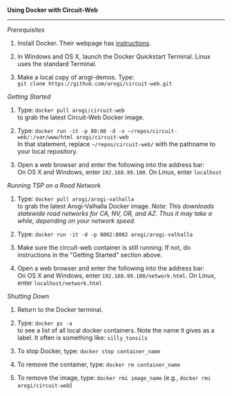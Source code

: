 <b>Using Docker with Circuit-Web</b>  
<hr />

*Prerequisites*  

 1. Install Docker. Their webpage has [instructions](https://docs.docker.com/engine/installation/).

 2. In Windows and OS X, launch the Docker Quickstart Terminal. Linux uses the standard Terminal.

 3. Make a local copy of arogi-demos. Type:  
    `git clone https://github.com/arogi/circuit-web.git`


*Getting Started*

 1. Type: `docker pull arogi/circuit-web`  
    to grab the latest Circuit-Web Docker image.

 2. Type: `docker run -it -p 80:80 -d -v ~/repos/circuit-web/:/var/www/html arogi/circuit-web`  
    In that statement, replace `~/repos/circuit-web/` with the pathname to your local repository.

 3. Open a web browser and enter the following into the address bar:  
     On OS X and Windows, enter `192.168.99.100`. On Linux, enter `localhost`  


*Running TSP on a Road Network*

 1. Type: `docker pull arogi/arogi-valhalla`  
    to grab the latest Arogi-Valhalla Docker image.
    *Note: This downloads statewide road networks for CA, NV, OR, and AZ. Thus it may take a while, depending on your network speed.*

 2. Type: `docker run -it -d -p 8002:8002 arogi/arogi-valhalla`  

 3. Make sure the circuit-web container is still running. If not, do instructions in the "Getting Started" section above.  

 4. Open a web browser and enter the following into the address bar:  
     On OS X and Windows, enter `192.168.99.100/network.html`. On Linux, enter `localhost/network.html` 


*Shutting Down*  

 1. Return to the Docker terminal.

 2. Type: `docker ps -a`  
    to see a list of all local docker containers. Note the name it gives as a label. It often is something like: `silly_tonsils`

 3. To stop Docker, type: `docker stop container_name`

 4. To remove the container, type: `docker rm container_name`

 5. To remove the image, type: `docker rmi image_name` (e.g., `docker rmi arogi/circuit-web`)
